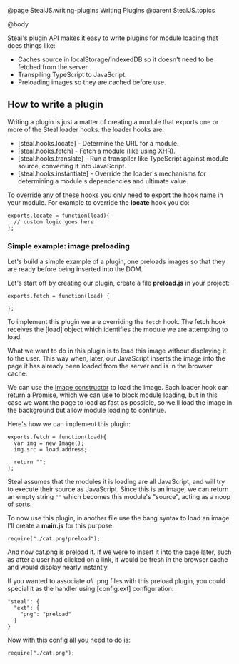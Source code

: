 @page StealJS.writing-plugins Writing Plugins
@parent StealJS.topics

@body

Steal's plugin API makes it easy to write plugins for module loading that does things like:

* Caches source in localStorage/IndexedDB so it doesn't need to be fetched from the server.
* Transpiling TypeScript to JavaScript.
* Preloading images so they are cached before use.

## How to write a plugin

Writing a plugin is just a matter of creating a module that exports one or more of the Steal loader hooks. the loader hooks are:

* [steal.hooks.locate] - Determine the URL for a module.
* [steal.hooks.fetch] - Fetch a module (like using XHR).
* [steal.hooks.translate] - Run a transpiler like TypeScript against module source, converting it into JavaScript.
* [steal.hooks.instantiate] - Override the loader's mechanisms for determining a module's dependencies and ultimate value.

To override any of these hooks you only need to export the hook name in your module. For example to override the **locate** hook you do:

```
exports.locate = function(load){
  // custom logic goes here
};
```

### Simple example: image preloading

Let's build a simple example of a plugin, one preloads images so that they are ready before being inserted into the DOM.

Let's start off by creating our plugin, create a file **preload.js** in your project:

```
exports.fetch = function(load) {

};
```

To implement this plugin we are overriding the `fetch` hook. The fetch hook receives the [load] object which identifies the module we are attempting to load.

What we want to do in this plugin is to load this image without displaying it to the user. This way when, later, our JavaScript inserts the image into the page it has already been loaded from the server and is in the browser cache.

We can use the [Image constructor](https://developer.mozilla.org/en-US/docs/Web/API/HTMLImageElement/Image) to load the image.  Each loader hook can return a Promise, which we can use to block module loading, but in this case we want the page to load as fast as possible, so we'll load the image in the background but allow module loading to continue.

Here's how we can implement this plugin:

```
exports.fetch = function(load){
  var img = new Image();
  img.src = load.address;

  return "";
};
```

Steal assumes that the modules it is loading are all JavaScript, and will try to execute their source as JavaScript. Since this is an image, we can return an empty string `""` which becomes this module's "source", acting as a noop of sorts.

To now use this plugin, in another file use the bang syntax to load an image. I'll create a **main.js** for this purpose:

```
require("./cat.png!preload");
```

And now cat.png is preload it. If we were to insert it into the page later, such as after a user had clicked on a link, it would be fresh in the browser cache and would display nearly instantly.

If you wanted to associate *all* .png files with this preload plugin, you could special it as the handler using [config.ext] configuration:

```
"steal": {
  "ext": {
    "png": "preload"
  }
}
```

Now with this config all you need to do is:

```
require("./cat.png");
```
